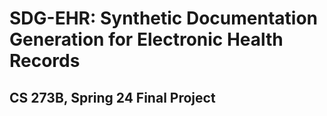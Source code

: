 # SDG-EHR: Synthetic Documentation Generation for Electronic Health Records
## CS 273B, Spring 24 Final Project
